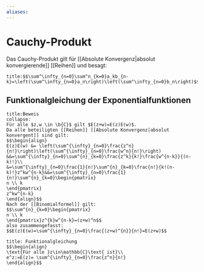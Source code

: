 ```yaml
---
aliases: 
---
```

$\newcommand{\f}[1]{\mathcal{#1}}\newcommand{\F}[1]{\mathfrak{#1}}\newcommand{\b}[1]{\mathbb{#1}}$
# Cauchy-Produkt 
Das Cauchy-Produkt gilt für [[Absolute Konvergenz|absolut konvergierende]] [[Reihen]] und besagt:
```ad-abstract
title:$$\sum^\infty_{n=0}\sum^n_{k=0}a_kb_{n-k}=\left(\sum^\infty_{n=0}a_n\right)\left(\sum^\infty_{n=0}b_n\right)$$
```
## Funktionalgleichung der Exponentialfunktionen
```ad-example
title:Beweis
collapse:
Für alle $z,w \in \b{C}$ gilt $E(z+w)=E(z)E(w)$.
Da alle beteiligten [[Reihen]] [[Absolute Konvergenz|absolut konvergent]] sind gilt:
$$\begin{align}
E(z)E(w) &= \left(\sum^{\infty}_{n=0}\frac{z^n}{n!}\right)\left(\sum^{\infty}_{n=0}\frac{w^n}{n!}\right)
&&=\sum^{\infty}_{n=0}\sum^{n}_{k=0}\frac{z^k}{k!}\frac{w^{n-k}}{(n-k)!}\\
&=\sum^{\infty}_{n=0}\frac{1}{n!}\sum^{n}_{k=0}\frac{n!}{k!(n-k)!}z^kw^{n-k}&&=\sum^{\infty}_{n=0}\frac{1}{n!}\sum^{n}_{k=0}\begin{pmatrix}
n \\ k
\end{pmatrix}
z^kw^{n-k}
\end{align}$$
Nach der [[Binomialformel]] gilt:
$$\sum^{n}_{k=0}\begin{pmatrix}
n \\ k
\end{pmatrix}z^{k}w^{n-k}=(z+w)^n$$
also zusammengefasst:
$$E(z)E(w)=\sum^{\infty}_{n=0}\frac{(z+w)^{n}}{n!}=E(z+w)$$
```

```ad-abstract
title: Funktionalgleichung
$$\begin{align}
\text{Für alle }z\in\mathbb{C}\text{ ist}\\
e^z:=E(z)= \sum^{\infty}_{n=0}\frac{z^n}{n!}
\end{align}$$
```
